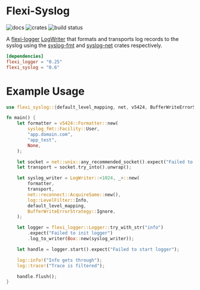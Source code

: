 Flexi-Syslog
============

![docs](https://img.shields.io/badge/docs.rs-flexi-syslog?style=for-the-badge&labelColor=555555&logoColor=white&logo=data:image/svg+xml;base64)
![crates](https://img.shields.io/crates/v/flexi-syslog.svg?style=for-the-badge&color=fc8d62&logo=rust)
![build status](https://img.shields.io/github/actions/workflow/status/bheylin/flexi-syslog/ci.yml?logo=github&style=for-the-badge)


A [flexi-logger](https://docs.rs/flexi_logger/latest/flexi_logger/) [LogWriter](https://docs.rs/flexi_logger/latest/flexi_logger/writers/trait.LogWriter.html) that formats and transports log records to the syslog using the [syslog-fmt](https://docs.rs/syslog-fmt/latest/syslog-fmt) and [syslog-net](https://docs.rs/syslog-net/latest/syslog-net) crates respectively.

```toml
[dependencies]
flexi_logger = "0.25"
flexi_syslog = "0.6"
```

# Example Usage

```rust
use flexi_syslog::{default_level_mapping, net, v5424, BufferWriteErrorStrategy, LogWriter};

fn main() {
    let formatter = v5424::Formatter::new(
        syslog_fmt::Facility::User,
        "app.domain.com",
        "app_test",
        None,
    );

    let socket = net::unix::any_recommended_socket().expect("Failed to init unix socket");
    let transport = socket.try_into().unwrap();

    let syslog_writer = LogWriter::<1024, _>::new(
        formatter,
        transport,
        net::reconnect::AcquireSame::new(),
        log::LevelFilter::Info,
        default_level_mapping,
        BufferWriteErrorStrategy::Ignore,
    );

    let logger = flexi_logger::Logger::try_with_str("info")
        .expect("Failed to init logger")
        .log_to_writer(Box::new(syslog_writer));

    let handle = logger.start().expect("Failed to start logger");

    log::info!("Info gets through");
    log::trace!("Trace is filtered");

    handle.flush();
}
```
